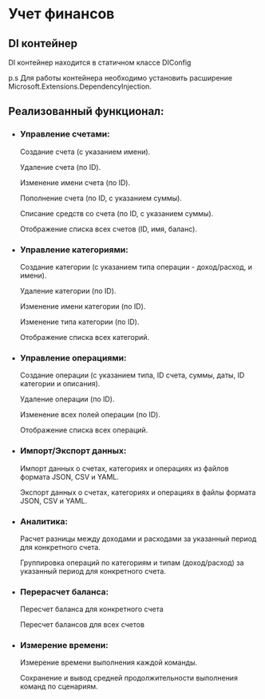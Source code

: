 # Учет финансов 

## DI контейнер
DI контейнер находится в статичном классе DIConfig

p.s Для работы контейнера необходимо установить расширение Microsoft.Extensions.DependencyInjection.

## Реализованный функционал:

- ### Управление счетами:

    Создание счета (с указанием имени).

    Удаление счета (по ID).

    Изменение имени счета (по ID).

    Пополнение счета (по ID, с указанием суммы).

    Списание средств со счета (по ID, с указанием суммы).

    Отображение списка всех счетов (ID, имя, баланс).

- ### Управление категориями:

    Создание категории (с указанием типа операции - доход/расход, и имени).
    
    Удаление категории (по ID).
    
    Изменение имени категории (по ID).
    
    Изменение типа категории (по ID).
    
    Отображение списка всех категорий.

- ### Управление операциями:

    Создание операции (с указанием типа, ID счета, суммы, даты, ID категории и описания).
    
    Удаление операции (по ID).
    
    Изменение всех полей операции (по ID).
    
    Отображение списка всех операций.

- ### Импорт/Экспорт данных:

    Импорт данных о счетах, категориях и операциях из файлов формата JSON, CSV и YAML.
    
    Экспорт данных о счетах, категориях и операциях в файлы формата JSON, CSV и YAML.

- ### Аналитика:

    Расчет разницы между доходами и расходами за указанный период для конкретного счета.
    
    Группировка операций по категориям и типам (доход/расход) за указанный период для конкретного счета.

- ### Перерасчет баланса:

    Пересчет баланса для конкретного счета
    
    Пересчет балансов для всех счетов

- ### Измерение времени:

    Измерение времени выполнения каждой команды.
    
    Сохранение и вывод средней продолжительности выполнения команд по сценариям.

